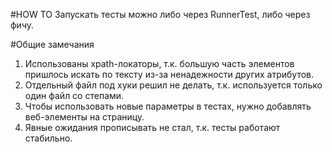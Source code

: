 #HOW TO
Запускать тесты можно либо через RunnerTest, либо через фичу.

#Общие замечания
1. Использованы xpath-локаторы, т.к. большую часть элементов пришлось искать по тексту из-за ненадежности других атрибутов.
2. Отдельный файл под хуки решил не делать, т.к. используется только один файл со степами.
3. Чтобы использовать новые параметры в тестах, нужно добавлять веб-элементы на страницу.
4. Явные ожидания прописывать не стал, т.к. тесты работают стабильно.